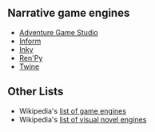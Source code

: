 ## Narrative game engines

- [Adventure Game Studio](https://github.com/adventuregamestudio)
- [Inform](https://github.com/ganelson/inform)
- [Inky](https://github.com/inkle/inky)
- [Ren'Py](https://github.com/renpy/renpy)
- [Twine](https://github.com/klembot/twinejs)

## Other Lists

- Wikipedia's [list of game engines](https://en.wikipedia.org/wiki/List_of_game_engines)
- Wikipedia's [list of visual novel engines](https://en.wikipedia.org/wiki/List_of_visual_novel_engines)



